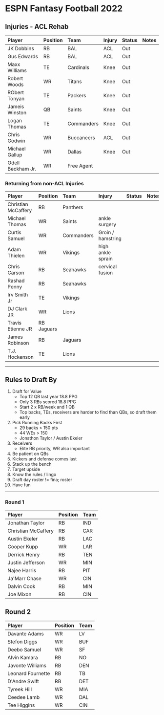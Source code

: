 # ESPN Fantasy Football 2022

## Injuries - ACL Rehab

| Player            | Position | Team       | Injury | Status | Notes |
| :---------------- | :------- | :--------- | :----- | :----- | :---- |
| JK Dobbins        | RB       | BAL        | ACL    | Out    |       |
| Gus Edwards       | RB       | BAL        | ACL    | Out    |       |
| Maxx Williams     | TE       | Cardinals  | Knee   | Out    |       |
| Robert Woods      | WR       | Titans     | Knee   | Out    |       |
| RObert Tonyan     | TE       | Packers    | Knee   | Out    |       |
| Jameis Winston    | QB       | Saints     | Knee   | Out    |       |
| Logan Thomas      | TE       | Commanders | Knee   | Out    |       |
| Chris Godwin      | WR       | Buccaneers | ACL    | Out    |       |
| Michael Gallup    | WR       | Dallas     | Knee   | Out    |       |
| Odell Beckham Jr. | WR       | Free Agent |

### Returning from non-ACL Injuries

| Player              | Position   | Team       | Injury            | Status | Notes |
| :------------------ | :--------- | :--------- | :---------------- | :----- | :---- |
| Christian McCaffery | RB         | Panthers   |                   |        |       |
| Michael Thomas      | WR         | Saints     | ankle surgery     |        |       |
| Curtis Samuel       | WR         | Commanders | Groin / hamstring |        |       |
| Adam Thielen        | WR         | Vikings    | high ankle sprain |        |       |
| Chris Carson        | RB         | Seahawks   | cervical fusion   |        |       |
| Rashad Penny        | RB         | Seahawks   |                   |        |       |
| Irv Smith Jr        | TE         | Vikings    |                   |        |       |
| DJ Clark JR         | WR         | Lions      |                   |        |       |
| Travis Etienne JR   | RB Jaguars |            |                   |        |       |
| James Robinson      | RB         | Jaguars    |                   |        |       |
| T.J. Hockenson      | TE         | Lions      |                   |        |       |

---

## Rules to Draft By

1. Draft for Value
   - Top 12 QB last year 18.8 PPG
   - Only 3 RBs scored 18.8 PPG
   - Start 2 x RB/week and 1 QB
   - Top backs, TEs, receivers are harder to find than QBs, so draft them early
2. Pick Running Backs First
   - 29 backs > 150 pts
   - 44 WEs > 150
   - Jonathon Taylor / Austin Ekeler
3. Receivers
   - Elite RB priority, WR also important
4. Be patient on QBs
5. Kickers and defense comes last
6. Stack up the bench
7. Target upside
8. Know the rules / lingo
9. Draft day roster != fina; roster
10. Have fun

---

### Round 1

| Player              | Position | Team |
| :------------------ | :------- | :--- |
| Jonathan Taylor     | RB       | IND  |
| Christian McCaffery | RB       | CAR  |
| Austin Ekeler       | RB       | LAC  |
| Cooper Kupp         | WR       | LAR  |
| Derrick Henry       | RB       | TEN  |
| Justin Jefferson    | WR       | MIN  |
| Najee Harris        | RB       | PIT  |
| Ja'Marr Chase       | WR       | CIN  |
| Dalvin Cook         | RB       | MIN  |
| Joe Mixon           | RB       | CIN  |

## Round 2

| Player            | Position | Team |
| :---------------- | :------- | :--- |
| Davante Adams     | WR       | LV   |
| Stefon Diggs      | WR       | BUF  |
| Deebo Samuel      | WR       | SF   |
| Alvin Kamara      | RB       | NO   |
| Javonte Williams  | RB       | DEN  |
| Leonard Fournette | RB       | TB   |
| D'Andre Swift     | RB       | DET  |
| Tyreek Hill       | WR       | MIA  |
| Ceedee Lamb       | WR       | DAL  |
| Tee Higgins       | WR       | CIN  |

## 

